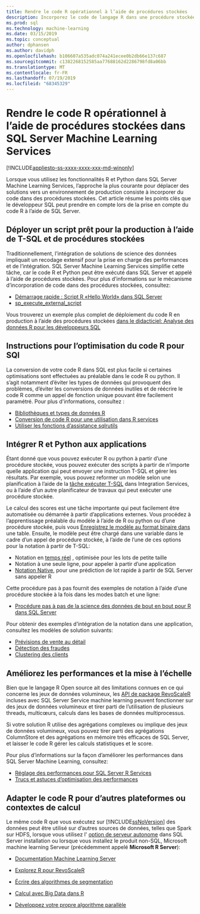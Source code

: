 ```yaml
---
title: Rendre le code R opérationnel à l’aide de procédures stockées
description: Incorporez le code de langage R dans une procédure stockée SQL Server pour le rendre accessible à toute application cliente ayant accès à une base de données SQL Server.
ms.prod: sql
ms.technology: machine-learning
ms.date: 03/15/2019
ms.topic: conceptual
author: dphansen
ms.author: davidph
ms.openlocfilehash: b106607a535adc074a241ecee0b2db66e137c687
ms.sourcegitcommit: c1382268152585aa77688162d2286798fd8a06bb
ms.translationtype: MT
ms.contentlocale: fr-FR
ms.lasthandoff: 07/19/2019
ms.locfileid: "68345329"
---
```

# <a name="operationalize-r-code-using-stored-procedures-in-sql-server-machine-learning-services"></a>Rendre le code R opérationnel à l’aide de procédures stockées dans SQL Server Machine Learning Services
[!INCLUDE[appliesto-ss-xxxx-xxxx-xxx-md-winonly](../../includes/appliesto-ss-xxxx-xxxx-xxx-md-winonly.md)]

Lorsque vous utilisez les fonctionnalités R et Python dans SQL Server Machine Learning Services, l’approche la plus courante pour déplacer des solutions vers un environnement de production consiste à incorporer du code dans des procédures stockées. Cet article résume les points clés que le développeur SQL peut prendre en compte lors de la prise en compte du code R à l’aide de SQL Server.

## <a name="deploy-production-ready-script-using-t-sql-and-stored-procedures"></a>Déployer un script prêt pour la production à l’aide de T-SQL et de procédures stockées

Traditionnellement, l’intégration de solutions de science des données impliquait un recodage extensif pour la prise en charge des performances et de l’intégration. SQL Server Machine Learning Services simplifie cette tâche, car le code R et Python peut être exécuté dans SQL Server et appelé à l’aide de procédures stockées. Pour plus d’informations sur le mécanisme d’incorporation de code dans des procédures stockées, consultez:

+ [Démarrage rapide : Script R «Hello World» dans SQL Server](../../advanced-analytics/tutorials//quickstart-r-run-using-tsql.md)
+ [sp_execute_external_script](../../relational-databases/system-stored-procedures/sp-execute-external-script-transact-sql.md)

Vous trouverez un exemple plus complet de déploiement du code R en production à l’aide des procédures stockées [dans le didacticiel: Analyse des données R pour les développeurs SQL](../../advanced-analytics/tutorials/sqldev-in-database-r-for-sql-developers.md)

## <a name="guidelines-for-optimizing-r-code-for-sql"></a>Instructions pour l’optimisation du code R pour SQl

La conversion de votre code R dans SQL est plus facile si certaines optimisations sont effectuées au préalable dans le code R ou python. Il s’agit notamment d’éviter les types de données qui provoquent des problèmes, d’éviter les conversions de données inutiles et de réécrire le code R comme un appel de fonction unique pouvant être facilement paramétré. Pour plus d'informations, consultez :

+ [Bibliothèques et types de données R](r-libraries-and-data-types.md)
+ [Conversion de code R pour une utilisation dans R services](converting-r-code-for-use-in-sql-server.md)
+ [Utiliser les fonctions d’assistance sqlrutils](ref-r-sqlrutils.md)

## <a name="integrate-r-and-python-with-applications"></a>Intégrer R et Python aux applications

Étant donné que vous pouvez exécuter R ou python à partir d’une procédure stockée, vous pouvez exécuter des scripts à partir de n’importe quelle application qui peut envoyer une instruction T-SQL et gérer les résultats. Par exemple, vous pouvez reformer un modèle selon une planification à l’aide de la [tâche exécuter T-SQL](https://docs.microsoft.com/sql/integration-services/control-flow/execute-t-sql-statement-task) dans Integration Services, ou à l’aide d’un autre planificateur de travaux qui peut exécuter une procédure stockée.

Le calcul des scores est une tâche importante qui peut facilement être automatisée ou démarrée à partir d’applications externes. Vous procédez à l’apprentissage préalable du modèle à l’aide de R ou python ou d’une procédure stockée, puis vous [Enregistrez le modèle au format binaire dans](../tutorials/walkthrough-build-and-save-the-model.md) une table. Ensuite, le modèle peut être chargé dans une variable dans le cadre d’un appel de procédure stockée, à l’aide de l’une de ces options pour la notation à partir de T-SQL:

+ Notation en [temps réel](../real-time-scoring.md) , optimisée pour les lots de petite taille
+ Notation à une seule ligne, pour appeler à partir d’une application
+ [Notation Native](../sql-native-scoring.md), pour une prédiction de lot rapide à partir de SQL Server sans appeler R

Cette procédure pas à pas fournit des exemples de notation à l’aide d’une procédure stockée à la fois dans les modes batch et une ligne:

+ [Procédure pas à pas de la science des données de bout en bout pour R dans SQL Server](../tutorials/walkthrough-data-science-end-to-end-walkthrough.md)

Pour obtenir des exemples d’intégration de la notation dans une application, consultez les modèles de solution suivants:

+ [Prévisions de vente au détail](https://github.com/Microsoft/SQL-Server-R-Services-Samples/blob/master/RetailForecasting/Introduction.md)
+ [Détection des fraudes](https://github.com/Microsoft/r-server-fraud-detection)
+ [Clustering des clients](https://github.com/Microsoft/sql-server-samples/tree/master/samples/features/r-services/getting-started/customer-clustering)

## <a name="boost-performance-and-scale"></a>Améliorez les performances et la mise à l’échelle

Bien que le langage R Open source ait des limitations connues en ce qui concerne les jeux de données volumineux, les [API de package RevoScaleR](ref-r-revoscaler.md) incluses avec SQL Server Service machine learning peuvent fonctionner sur des jeux de données volumineux et tirer parti de l’utilisation de plusieurs threads, multicœurs, calculs dans les bases de données multiprocessus.

Si votre solution R utilise des agrégations complexes ou implique des jeux de données volumineux, vous pouvez tirer parti des agrégations ColumnStore et des agrégations en mémoire très efficaces de SQL Server, et laisser le code R gérer les calculs statistiques et le score.

Pour plus d’informations sur la façon d’améliorer les performances dans SQL Server Machine Learning, consultez:

+ [Réglage des performances pour SQL Server R Services](../../advanced-analytics/r/sql-server-r-services-performance-tuning.md)
+ [Trucs et astuces d’optimisation des performances](https://gallery.cortanaintelligence.com/Tutorial/SQL-Server-Optimization-Tips-and-Tricks-for-Analytics-Services)

## <a name="adapt-r-code-for-other-platforms-or-compute-contexts"></a>Adapter le code R pour d’autres plateformes ou contextes de calcul

Le même code R que vous exécutez sur [!INCLUDE[ssNoVersion](../../includes/ssnoversion-md.md)] des données peut être utilisé sur d’autres sources de données, telles que Spark sur HDFS, lorsque vous utilisez l' [option de serveur autonome](../install/sql-machine-learning-standalone-windows-install.md) dans SQL Server installation ou lorsque vous installez le produit non-SQL, Microsoft machine learning Serveur (précédemment appelé **Microsoft R Server**):

+ [Documentation Machine Learning Server](https://docs.microsoft.com/r-server/)

+ [Explorez R pour RevoScaleR](https://docs.microsoft.com/r-server/r/tutorial-r-to-revoscaler)

+ [Écrire des algorithmes de segmentation](https://docs.microsoft.com/r-server/r/how-to-developer-write-chunking-algorithms)

+ [Calcul avec Big Data dans R](https://docs.microsoft.com/r-server/r/tutorial-large-data-tips)

+ [Développez votre propre algorithme parallèle](https://docs.microsoft.com/r-server/r-reference/revopemar/pemar)

